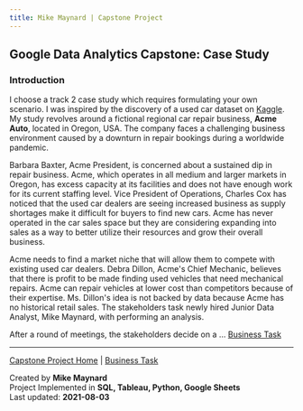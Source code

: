 ```yaml
---
title: Mike Maynard | Capstone Project
---
```

## Google Data Analytics Capstone:  Case Study

### Introduction

I choose a track 2 case study which requires formulating your own scenario. I was inspired by the discovery of a used car dataset on [Kaggle](https://www.kaggle.com/austinreese/craigslist-carstrucks-data). My study revolves around a fictional regional car repair business, **Acme Auto**, located in Oregon, USA.  The company faces a challenging business environment caused by a downturn in repair bookings during a worldwide pandemic.

Barbara Baxter, Acme President, is concerned about a sustained dip in repair business. Acme, which operates in all medium and larger markets in Oregon, has excess capacity at its facilities and does not have enough work for its current staffing level. Vice President of Operations, Charles Cox has noticed that the used car dealers are seeing increased business as supply shortages make it difficult for buyers to find new cars.  Acme has never operated in the car sales space but they are considering expanding into sales as a way to better utilize their resources and grow their overall business.  

Acme needs to find a market niche that will allow them to compete with existing used car dealers. Debra Dillon, Acme's Chief Mechanic, believes that there is profit to be made finding used vehicles that need mechanical repairs. Acme can repair vehicles at lower cost than competitors because of their expertise.  Ms. Dillon's idea is not backed by data because Acme has no historical retail sales.  The stakeholders task newly hired Junior Data Analyst, Mike Maynard, with performing an analysis.

After a round of meetings, the stakeholders decide on a ... [Business Task](task.html)







---
[Capstone Project Home](./) | [Business Task](task.html)

Created by **Mike Maynard**<BR>
Project Implemented in **SQL, Tableau, Python, Google Sheets**<BR>
Last updated:  **2021-08-03**
